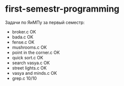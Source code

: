 # first-semestr-programming

Задачи по ЯиМПу за первый семестр:
  * broker.c                   OK		   
  * bada.c                     OK
  * fense.c                    OK       
  * mushrooms.c                OK 
  * point in the corner.c      OK
  * quick sort.c               OK
  * search vasya.c             OK
  * street lights.c            OK
  * vasya and minds.c          OK
  * grep.c                  10/10
  
